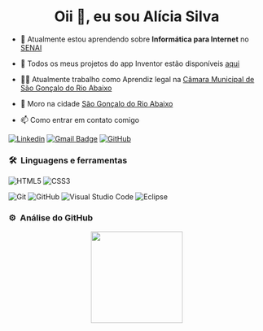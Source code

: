 <h1 align="center">Oii 👋, eu sou Alícia Silva</h1>


- 🌱 Atualmente estou aprendendo sobre **Informática para Internet** no<a href="https://www.fiemg.com.br/senai/unidades/senai-sao-goncalo-do-rio-abaixo-cfp-jose-fernando-coura/" > SENAI</a>

- 📖 Todos os meus projetos do app Inventor estão disponíveis <a href="https://github.com/lissacss/alicia_appinventor_projects/blob/main/README.md"> aqui</a>

- 👨‍💻  Atualmente trabalho como Aprendiz legal na <a href="http://www.camarasaogoncalo.mg.gov.br/"> Câmara Municipal de São Gonçalo do Rio Abaixo</a> 

- 📌 Moro na cidade <a href="https://www.google.com/maps/place/S%C3%A3o+Gon%C3%A7alo+do+Rio+Abaixo++MG/@-19.797493,-43.3140065,11z/data=!3m1!4b1!4m6!3m5!1s0xa5b311780618b7:0x7e8518aecc3cf780!8m2!3d-19.8226405!4d-43.3663742!16s%2Fm%2F04qb5lc?entry=ttu"> São Gonçalo do Rio Abaixo</a>

- 📫 Como entrar em contato comigo

[![Linkedin](https://img.shields.io/badge/-AliciaSilva-blue?style=flat-square&logo=Linkedin&logoColor=white&link=LINK-DO-SEU-LINKEDIN)](https://www.linkedin.com/in/dayane-silva-2034a5219/)
[![Gmail Badge](https://img.shields.io/badge/-aliciacriss2807@gmail.com-006bed?style=flat-square&logo=Gmail&logoColor=white&link=mailto:SEU-EMAIL)](mailto:aliciacriss2807@gmail.com)
[![GitHub](https://img.shields.io/github/followers/iuricode?label=follow&style=social)](https://github.com/lissacss)
	
### 🛠 &nbsp;Linguagens e ferramentas

![HTML5](https://img.shields.io/badge/-HTML5-%23E44D27?style=for-the-badge&logo=html5&logoColor=ffffff)
![CSS3](https://img.shields.io/badge/-CSS3-%231572B6?style=for-the-badge&logo=css3)

![Git](https://img.shields.io/badge/-Git-%23F05032?style=for-the-badge&logo=git&logoColor=%23ffffff)
![GitHub](https://img.shields.io/badge/-GitHub-181717?style=for-the-badge&logo=github)
![Visual Studio Code](https://img.shields.io/badge/-Visual%20Studio%20Code-333333?style=flat&logo=visual-studio-code&logoColor=007ACC)
![Eclipse](https://img.shields.io/badge/-Eclipse-333333?style=flat&logo=eclipse-ide&logoColor=2C2255)


### ⚙️ &nbsp;Análise do GitHub

<p align="center">
<a href="https://github.com/lissacss">
  <img height="180em" src="https://github-readme-stats-eight-theta.vercel.app/api?username=lissacss&show_icons=true&theme=algolia&include_all_commits=true&count_private=true"/>
 
</a>
</p>

